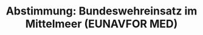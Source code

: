 ---
abstimmung:
  abstimmung: 2
  bundestagssitzung: 39
  datum: 14. Juni 2018
  legislaturperiode: 19
categories:
- Todo
data:
- title: Abstimmungsergebnis 20180614_2-data.pdf
  url: /res/2021-btw/abstimmungsergebnisse/20180614_2-data.pdf
- title: Abstimmungsergebnis 20180614_2_xls-data.xls
  url: /res/2021-btw/abstimmungsergebnisse/20180614_2_xls-data.xls
- title: Abstimmungsergebnis 20180614_2_xls-datacsv
  url: /res/2021-btw/abstimmungsergebnisse/csv/20180614_2_xls-datacsv
documents:
- local: /res/2021-btw/drucksachen/02381.pdf
  title: Drucksache 19/02381
  url: https://dip21.bundestag.de/dip21/btd/19/023/1902381.pdf
- local: /res/2021-btw/drucksachen/02668.pdf
  title: Drucksache 19/02668
  url: https://dip21.bundestag.de/dip21/btd/19/026/1902668.pdf
ergebnis:
  AfD:
    enthaltung: 0
    gesamt: 92
    ja: 0
    nein: 82
    nichtabgegeben: 10
    ungueltig: 0
  Bündnis 90/Die Grünen:
    enthaltung: 0
    gesamt: 67
    ja: 0
    nein: 63
    nichtabgegeben: 4
    ungueltig: 0
  Die Linke:
    enthaltung: 0
    gesamt: 69
    ja: 0
    nein: 62
    nichtabgegeben: 7
    ungueltig: 0
  FDP:
    enthaltung: 0
    gesamt: 80
    ja: 73
    nein: 0
    nichtabgegeben: 7
    ungueltig: 0
  cdu/csu:
    enthaltung: 0
    gesamt: 246
    ja: 230
    nein: 0
    nichtabgegeben: 16
    ungueltig: 0
  file: 20180614_2_xls-data.xls
  fraktionslos:
    enthaltung: 2
    gesamt: 2
    ja: 0
    nein: 0
    nichtabgegeben: 0
    ungueltig: 0
  spd:
    enthaltung: 0
    gesamt: 153
    ja: 142
    nein: 3
    nichtabgegeben: 8
    ungueltig: 0
layout: abstimmung
links:
- title: Link zu bundestag.de
  url: https://www.bundestag.de/parlament/plenum/abstimmung/abstimmung?id=517
preview: 'Deutscher Bundestag


  39. Sitzung des Deutschen Bundestages

  am Donnerstag, 14. Juni 2018


  Endgültiges Ergebnis der Namentlichen Abstimmung Nr. 2


  Beschlussempfehlung des Auswärtigen Ausschusses (3. Ausschuss) zu dem Antrag der

  Bundesregierung

  Fortsetzung der Beteiligung bewaffneter deutscher Streitkräfte an EUNAVFOR MED

  Operation SOPHIA

  Drs. 19/2381 und 19/2668'
tags:
- Todo
title: 'Abstimmung: Bundeswehreinsatz im Mittelmeer (EUNAVFOR MED)'
---